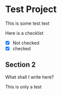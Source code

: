 # Test Project

This is some test text

Here is a checklist

- [x] Not checked
- [x] checked

## Section 2

What shall I write here?

This is only a test
